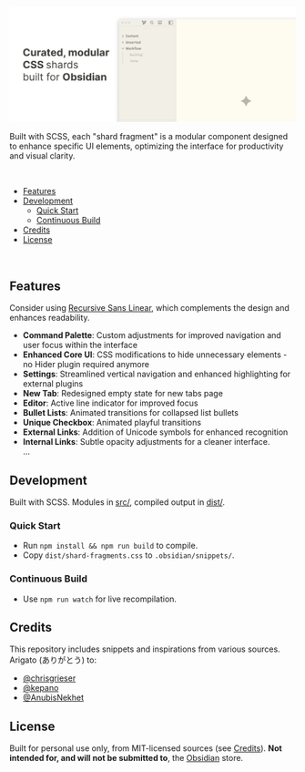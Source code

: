 ![Banner](.github/preview.jpg)

Built with SCSS, each "shard fragment" is a modular component designed to enhance specific UI elements, optimizing the interface for productivity and visual clarity.

<br>

- [Features](#features)
- [Development](#development)
  - [Quick Start](#quick-start)
  - [Continuous Build](#continuous-build)
- [Credits](#credits)
- [License](#license)

<br>

## Features

Consider using [Recursive Sans Linear](https://www.recursive.design/), which complements the design and enhances readability.

- **Command Palette**: Custom adjustments for improved navigation and user focus within the interface
- **Enhanced Core UI**: CSS modifications to hide unnecessary elements - no Hider plugin required anymore
- **Settings**: Streamlined vertical navigation and enhanced highlighting for external plugins
- **New Tab**: Redesigned empty state for new tabs page
- **Editor**: Active line indicator for improved focus
- **Bullet Lists**: Animated transitions for collapsed list bullets
- **Unique Checkbox**: Animated playful transitions
- **External Links**: Addition of Unicode symbols for enhanced recognition
- **Internal Links**: Subtle opacity adjustments for a cleaner interface.
  <br>...

## Development

Built with SCSS. Modules in [src/](https://github.com/visua1hue/obsidian-shards/tree/main/src), compiled output in [dist/](https://github.com/visua1hue/obsidian-shards/tree/main/dist).

### Quick Start

- Run `npm install && npm run build` to compile.
- Copy `dist/shard-fragments.css` to `.obsidian/snippets/`.

### Continuous Build

- Use `npm run watch` for live recompilation.

## Credits

This repository includes snippets and inspirations from various sources. Arigato (ありがとう) to:

- [@chrisgrieser](https://github.com/chrisgrieser)
- [@kepano](https://github.com/kepano)
- [@AnubisNekhet](https://github.com/AnubisNekhet)

## License

Built for personal use only, from MIT-licensed sources (see [Credits](#credits)). **Not intended for, and will not be submitted to**, the [Obsidian](https://obsidian.md/) store.
